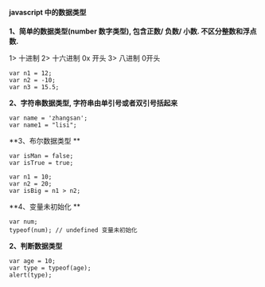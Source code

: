 #### javascript 中的数据类型

**1、简单的数据类型(number 数字类型), 包含正数/ 负数/ 小数. 不区分整数和浮点数.**

1> 十进制 
2> 十六进制 0x 开头
3> 八进制 0开头

```
var n1 = 12;
var n2 = -10;
var n3 = 15.5;
```



**2、字符串数据类型, 字符串由单引号或者双引号括起来**

```
var name = 'zhangsan';
var name1 = "lisi";
```

**3、布尔数据类型 **

```
var isMan = false;
var isTrue = true;

var n1 = 10;
var n2 = 20;
var isBig = n1 > n2;
```
**4、变量未初始化 **
```
var num;
typeof(num); // undefined 变量未初始化
```



**2、判断数据类型**
```
var age = 10;
var type = typeof(age);
alert(type);
```